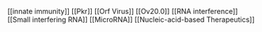 [[innate immunity]]
[[Pkr]]
[[Orf Virus]]
[[Ov20.0]]
[[RNA interference]]
[[Small interfering RNA]]
[[MicroRNA]]
[[Nucleic-acid-based Therapeutics]]
